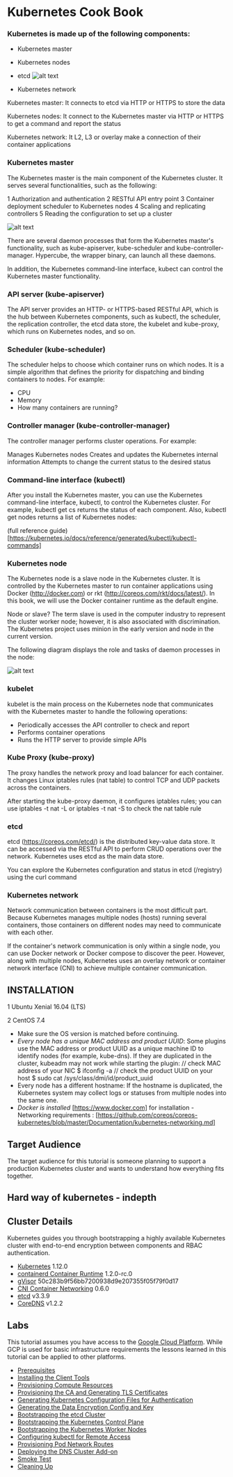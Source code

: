 # Kubernetes Cook Book 
### Kubernetes is made up of the following components:

- Kubernetes master 

- Kubernetes nodes

- etcd
![alt text](https://github.com/Aslamlatheef/Kubernetes/blob/master/Images/kubernetes-architecture.png)
- Kubernetes network

Kubernetes master: It connects to etcd via HTTP or HTTPS to store the data

Kubernetes nodes: It connect to the Kubernetes master via HTTP or HTTPS to get a command and report the status

Kubernetes network: It L2, L3 or overlay make a connection of their container applications

### Kubernetes master
The Kubernetes master is the main component of the Kubernetes cluster. It serves several functionalities, such as the following:

1 Authorization and authentication
2 RESTful API entry point
3 Container deployment scheduler to Kubernetes nodes
4 Scaling and replicating controllers
5 Reading the configuration to set up a cluster

![alt text](https://github.com/Aslamlatheef/Kubernetes/blob/master/Images/d05d8b65-158f-4a4b-8a4c-b9cf00ef1133.jpg)


There are several daemon processes that form the Kubernetes master's functionality, such as kube-apiserver, kube-scheduler and kube-controller-manager. Hypercube, the wrapper binary, can launch all these daemons.

In addition, the Kubernetes command-line interface, kubect can control the Kubernetes master functionality.

### API server (kube-apiserver)
The API server provides an HTTP- or HTTPS-based RESTful API, which is the hub between Kubernetes components, such as kubectl, the scheduler, the replication controller, the etcd data store, the kubelet and kube-proxy, which runs on Kubernetes nodes, and so on.

### Scheduler (kube-scheduler)
The scheduler helps to choose which container runs on which nodes. It is a simple algorithm that defines the priority for dispatching and binding containers to nodes. For example:

- CPU
- Memory
- How many containers are running?

### Controller manager (kube-controller-manager)
The controller manager performs cluster operations. For example:

Manages Kubernetes nodes
Creates and updates the Kubernetes internal information
Attempts to change the current status to the desired status

### Command-line interface (kubectl)
After you install the Kubernetes master, you can use the Kubernetes command-line interface, kubectl, to control the Kubernetes cluster. For example, kubectl get cs returns the status of each component. Also, kubectl get nodes returns a list of Kubernetes nodes:

(full reference guide)[https://kubernetes.io/docs/reference/generated/kubectl/kubectl-commands] 

### Kubernetes node
The Kubernetes node is a slave node in the Kubernetes cluster. It is controlled by the Kubernetes master to run container applications using Docker (http://docker.com) or rkt (http://coreos.com/rkt/docs/latest/). In this book, we will use the Docker container runtime as the default engine.

Node or slave?
The term slave is used in the computer industry to represent the cluster worker node; however, it is also associated with discrimination. The Kubernetes project uses minion in the early version and node in the current version.

The following diagram displays the role and tasks of daemon processes in the node:

![alt text](https://github.com/Aslamlatheef/Kubernetes/blob/master/Images/images.png)

### kubelet
kubelet is the main process on the Kubernetes node that communicates with the Kubernetes master to handle the following operations:

- Periodically accesses the API controller to check and report
- Performs container operations
- Runs the HTTP server to provide simple APIs

### Kube Proxy (kube-proxy)
The proxy handles the network proxy and load balancer for each container. It changes Linux iptables rules (nat table) to control TCP and UDP packets across the containers.

After starting the kube-proxy daemon, it configures iptables rules; you can use iptables -t nat -L or iptables -t nat -S to check the nat table rule

### etcd
etcd (https://coreos.com/etcd/) is the distributed key-value data store. It can be accessed via the RESTful API to perform CRUD operations over the network. Kubernetes uses etcd as the main data store.

You can explore the Kubernetes configuration and status in etcd (/registry) using the curl command

### Kubernetes network
Network communication between containers is the most difficult part. Because Kubernetes manages multiple nodes (hosts) running several containers, those containers on different nodes may need to communicate with each other.

If the container's network communication is only within a single node, you can use Docker network or Docker compose to discover the peer. However, along with multiple nodes, Kubernetes uses an overlay network or container network interface (CNI) to achieve multiple container communication.

 ## INSTALLATION
1 Ubuntu Xenial 16.04 (LTS)

2 CentOS 7.4
- Make sure the OS version is matched before continuing. 
- *Every node has a unique MAC address and product UUID*: Some plugins use the MAC address or product UUID as a unique machine ID to identify nodes (for example, kube-dns). If they are duplicated in the cluster, kubeadm may not work while starting the plugin:
// check MAC address of your NIC
$ ifconfig -a
// check the product UUID on your host
$ sudo cat /sys/class/dmi/id/product_uuid
- Every node has a different hostname: If the hostname is duplicated, the Kubernetes system may collect logs or statuses from multiple nodes into the same one.
- *Docker is installed* [https://www.docker.com] for installation 
-Networking requirements : [https://github.com/coreos/coreos-kubernetes/blob/master/Documentation/kubernetes-networking.md]



## Target Audience

The target audience for this tutorial is someone planning to support a production Kubernetes cluster and wants to understand how everything fits together.


## Hard way of kubernetes - indepth 

## Cluster Details

Kubernetes guides you through bootstrapping a highly available Kubernetes cluster with end-to-end encryption between components and RBAC authentication.

* [Kubernetes](https://github.com/kubernetes/kubernetes) 1.12.0
* [containerd Container Runtime](https://github.com/containerd/containerd) 1.2.0-rc.0
* [gVisor](https://github.com/google/gvisor) 50c283b9f56bb7200938d9e207355f05f79f0d17
* [CNI Container Networking](https://github.com/containernetworking/cni) 0.6.0
* [etcd](https://github.com/coreos/etcd) v3.3.9
* [CoreDNS](https://github.com/coredns/coredns) v1.2.2

## Labs

This tutorial assumes you have access to the [Google Cloud Platform](https://cloud.google.com). While GCP is used for basic infrastructure requirements the lessons learned in this tutorial can be applied to other platforms.

* [Prerequisites](docs/01-prerequisites.md)
* [Installing the Client Tools](docs/02-client-tools.md)
* [Provisioning Compute Resources](docs/03-compute-resources.md)
* [Provisioning the CA and Generating TLS Certificates](docs/04-certificate-authority.md)
* [Generating Kubernetes Configuration Files for Authentication](docs/05-kubernetes-configuration-files.md)
* [Generating the Data Encryption Config and Key](docs/06-data-encryption-keys.md)
* [Bootstrapping the etcd Cluster](docs/07-bootstrapping-etcd.md)
* [Bootstrapping the Kubernetes Control Plane](docs/08-bootstrapping-kubernetes-controllers.md)
* [Bootstrapping the Kubernetes Worker Nodes](docs/09-bootstrapping-kubernetes-workers.md)
* [Configuring kubectl for Remote Access](docs/10-configuring-kubectl.md)
* [Provisioning Pod Network Routes](docs/11-pod-network-routes.md)
* [Deploying the DNS Cluster Add-on](docs/12-dns-addon.md)
* [Smoke Test](docs/13-smoke-test.md)
* [Cleaning Up](docs/14-cleanup.md)


